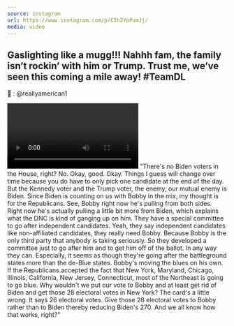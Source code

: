 ```yaml
---
source: instagram
url: https://www.instagram.com/p/C5h2YoPumJj/
media: video
---
```


## Gaslighting like a mugg!!! Nahhh fam, the family isn’t rockin’ with him or Trump. Trust me, we’ve seen this coming a mile away! #TeamDL 

🎥 : @reallyamerican1

![](3342191585478206051.mp4)
"There's no Biden voters in the House, right?
No.
Okay, good.
Okay.
Things I guess will change over time because you do have to only pick one candidate at the
end of the day.
But the Kennedy voter and the Trump voter, the enemy, our mutual enemy is Biden.
Since Biden is counting on us with Bobby in the mix, my thought is for the Republicans.
See, Bobby right now he's pulling from both sides.
Right now he's actually pulling a little bit more from Biden, which explains what the
DNC is kind of ganging up on him.
They have a special committee to go after independent candidates.
Yeah, they say independent candidates like non-affiliated candidates, they really need
Bobby.
Because Bobby is the only third party that anybody is taking seriously.
So they developed a committee just to go after him and to get him off of the ballot.
In any way they can.
Especially, it seems as though they're going after the battleground states more than the
de-Blue states.
Bobby's moving the blues on his own.
If the Republicans accepted the fact that New York, Maryland, Chicago, Illinois, California,
New Jersey, Connecticut, most of the Northeast is going to go blue.
Why wouldn't we put our vote to Bobby and at least get rid of Biden and
get those 28 electoral votes in New York?
The card's a little wrong.
It says 26 electoral votes.
Give those 28 electoral votes to Bobby rather than to Biden thereby reducing
Biden's 270.
And we all know how that works, right?"